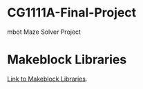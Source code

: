 # CG1111A-Final-Project
mbot Maze Solver Project

# Makeblock Libraries
[Link to Makeblock Libraries](https://github.com/Makeblock-official/Makeblock-Libraries/tree/master).
